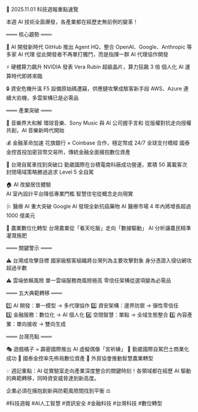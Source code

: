🚀 2025.11.01 科技週報重點速覽

本週 AI 技術全面爆發，各產業都在經歷史無前例的變革！

═══ 核心趨勢 ═══

🤖 AI 開發新時代
GitHub 推出 Agent HQ，整合 OpenAI、Google、Anthropic 等多家 AI 代理
從此開發者不再單打獨鬥，而是指揮一群 AI 代理協作開發

⚡ 硬體算力飆升
NVIDIA 發表 Vera Rubin 超級晶片，算力狂飆 3 倍
個人化 AI 運算時代即將來臨

🔒 資安危機升溫
F5 設備原始碼遭竊，供應鏈攻擊成駭客新手段
AWS、Azure 連續大宕機，多雲架構已是必需品

═══ 產業突破 ═══

🎵 音樂界大和解
環球音樂、Sony Music 與 AI 公司握手言和
從版權對抗走向授權共創，AI 音樂新時代開始

💰 金融革命加速
花旗銀行 × Coinbase 合作，穩定幣成 24/7 全球支付橋樑
國泰金控首投加密貨幣交易所，傳統金融全面擁抱數位資產

🚗 台灣自駕車找到突破口
勤崴國際在台積電南科廠成功營運，累積 50 萬載客次
封閉場域策略勝過追求 Level 5 全自駕

🏠 AI 改變居住體驗  
AI 室內設計平台降低專業門檻
智慧住宅從概念走向現實

🩺 醫療 AI 重大突破
Google AI 發現全新抗癌藥物
AI 醫療市場 4 年內將增長超過 1000 億美元

🌾 農業數位化轉型
台灣農業從「看天吃飯」走向「數據驅動」
AI 分析讓農民精準灌溉施肥

═══ 關鍵警示 ═══

⚠️ 台灣成攻擊目標
國家級駭客組織將台灣列為主要攻擊對象
身分憑證入侵佔網攻超過半數

⚠️ 雲端依賴風險
單一雲端服務商風險極高
零信任架構從選項變為必需品

═══ 五大典範轉移 ═══

1️⃣ AI 開發：單一模型 → 多代理協作
2️⃣ 資安架構：邊界防禦 → 彈性零信任  
3️⃣ 金融服務：數位化 → AI 個人化
4️⃣ 空間智慧：單點 → 全域生態整合
5️⃣ 內容產業：單向接收 → 雙向生成

═══ 台灣亮點 ═══

🎭 遊戲橘子 × 霹靂國際推出 AI 虛擬偶像「宮祈緣」
🚌 勤崴國際自駕巴士商業化成功
🏦 國泰金控率先佈局數位資產
🌱 外貿協會推動智慧農業轉型

💡 週記重點：AI 從實驗室走向產業深度整合的關鍵時刻！各領域都在經歷 AI 驅動的典範轉移，同時資安威脅達到新高度。

企業必須在擁抱創新與防範風險間找到平衡 ⚖️

#科技週報 #AI人工智慧 #資訊安全 #金融科技 #台灣科技 #數位轉型